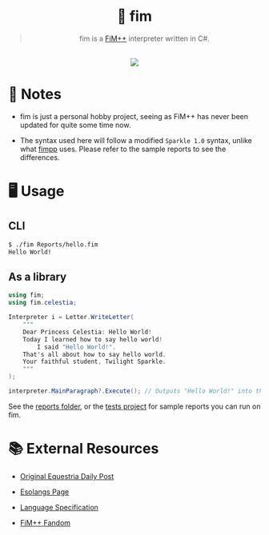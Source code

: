 <div align="center">
  
# 🐎 fim 

> fim is a [FiM++](https://esolangs.org/wiki/FiM%2B%2B) interpreter written in C#.

<br>

<div>
	<a href="https://github.com/Jaezmien/fim">
		<img src="https://img.shields.io/badge/version-pre--alpha-red">
	</a>
</div>

</div>

# 📝 Notes

-   fim is just a personal hobby project, seeing as FiM++ has never been updated for quite some time now.

-   The syntax used here will follow a modified `Sparkle 1.0` syntax, unlike what [fimpp](https://github.com/KarolS/fimpp) uses. Please refer to the sample reports to see the differences.

# 🖥 Usage
## CLI

```sh
$ ./fim Reports/hello.fim
Hello World!
```

## As a library 

```csharp
using fim;
using fim.celestia;

Interpreter i = Letter.WriteLetter(
    """
    Dear Princess Celestia: Hello World!
    Today I learned how to say hello world!
        I said "Hello World!".
    That's all about how to say hello world.
    Your faithful student, Twilight Sparkle.
    """
);

interpreter.MainParagraph?.Execute(); // Outputs "Hello World!" into the console.
```

See the [reports folder](./fim.cli/Reports/), or the [tests project](./fim.tests/) for sample reports you can run on fim.

# 📚 External Resources

-   [Original Equestria Daily Post](https://www.equestriadaily.com/2012/10/editorial-fim-pony-programming-language.html)

-   [Esolangs Page](https://esolangs.org/wiki/FiM%2B%2B)

-   [Language Specification](https://docs.google.com/document/d/1gU-ZROmZu0Xitw_pfC1ktCDvJH5rM85TxxQf5pg_xmg/edit#)

-   [FiM++ Fandom](https://fimpp.fandom.com)
